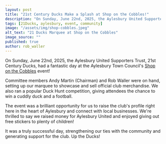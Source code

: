 ```yaml
---
layout: post
title: "21st Century Ducks Make a Splash at Shop on the Cobbles!"
description: "On Sunday, June 22nd, 2025, the Aylesbury United Supporters Trust, 21st Century Ducks, had a fantastic day at the Aylesbury Town Council's Shop on the Cobbles event!"
tags: [21Ducks, aylesbury, event, community]
image: "/assets/img/shop-cobbles.jpeg"
alt_text: "21 Ducks Marquee at Shop on the Cobbles"
image_source: ""
published: true
author: rob_waller
---
```

On Sunday, June 22nd, 2025, the Aylesbury United Supporters Trust, 21st Century Ducks, had a fantastic day at the Aylesbury Town Council's [Shop on the Cobbles](https://www.aylesburytowncouncil.gov.uk/council_events/shop-on-the-cobbles/) event!

Committee members Andy Martin (Chairman) and Rob Waller were on hand, setting up our marquee to showcase and sell official club merchandise. We also ran a popular Duck Hunt competition, giving attendees the chance to win a cuddly duck and a football.

The event was a brilliant opportunity for us to raise the club's profile right here in the heart of Aylesbury and connect with local businesses. We're thrilled to say we raised money for Aylesbury United and enjoyed giving out free stickers to plenty of children!

It was a truly successful day, strengthening our ties with the community and generating support for the club. Up the Ducks!
